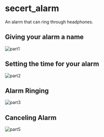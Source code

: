# secert_alarm

An alarm that can ring through headphones.

## Giving your alarm a name

![part1](https://user-images.githubusercontent.com/57408020/71426119-26aa2200-2673-11ea-8fd6-28d361bf2ba2.gif)

## Setting the time for your alarm

![part2](https://user-images.githubusercontent.com/57408020/71426194-23636600-2674-11ea-90a2-9622641d8dba.gif)

## Alarm Ringing

![part3](https://user-images.githubusercontent.com/57408020/71426252-dfbd2c00-2674-11ea-81ac-bff14330a3f8.gif)

## Canceling Alarm

![part5](https://user-images.githubusercontent.com/57408020/71426361-53ac0400-2676-11ea-8ee9-40ac5c4dc9b9.gif)

